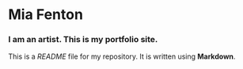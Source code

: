 
# Mia Fenton

### I am an artist. This is my portfolio site.

This is a *README* file for my repository. It is written using **Markdown**.
